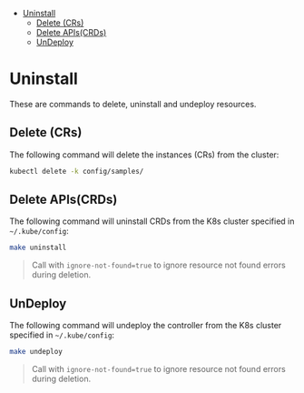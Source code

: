 - [Uninstall](#uninstall)
  - [Delete (CRs)](#delete-crs)
  - [Delete APIs(CRDs)](#delete-apiscrds)
  - [UnDeploy](#undeploy)

# Uninstall

These are commands to delete, uninstall and undeploy resources.

## Delete (CRs)

The following command will delete the instances (CRs) from the cluster:

```bash
kubectl delete -k config/samples/
```

## Delete APIs(CRDs)

The following command will uninstall CRDs from the K8s cluster specified in `~/.kube/config`:

```sh
make uninstall
```

> Call with `ignore-not-found=true` to ignore resource not found errors during deletion.

## UnDeploy

The following command will undeploy the controller from the K8s cluster specified in `~/.kube/config`:

```sh
make undeploy
```

> Call with `ignore-not-found=true` to ignore resource not found errors during deletion.
